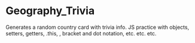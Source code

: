 # Geography_Trivia

Generates a random country card with trivia info. JS practice with objects, setters, getters, .this, , bracket and dot notation, etc. etc. etc.
